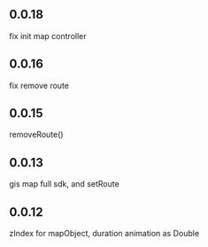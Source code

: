 
## 0.0.18

fix init map controller

## 0.0.16
fix remove route


## 0.0.15 

removeRoute()

## 0.0.13
gis map full sdk, and setRoute

## 0.0.12

zIndex for mapObject, duration animation as Double

